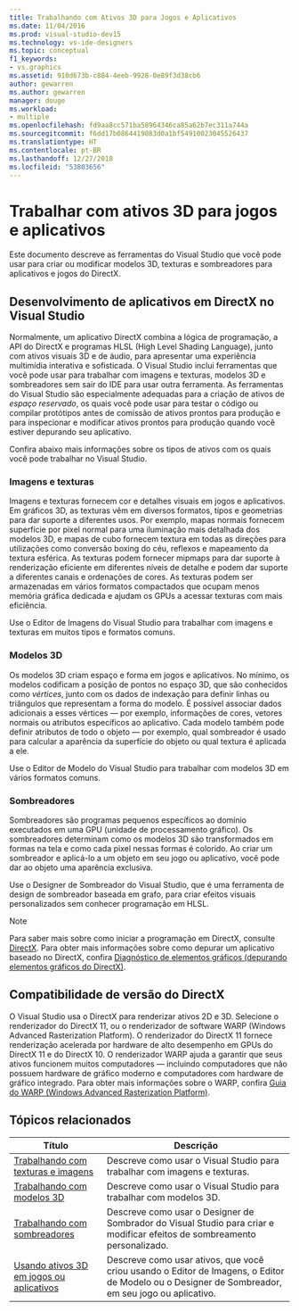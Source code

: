 ```yaml
---
title: Trabalhando com Ativos 3D para Jogos e Aplicativos
ms.date: 11/04/2016
ms.prod: visual-studio-dev15
ms.technology: vs-ide-designers
ms.topic: conceptual
f1_keywords:
- vs.graphics
ms.assetid: 910d673b-c884-4eeb-9928-0e89f3d38cb6
author: gewarren
ms.author: gewarren
manager: douge
ms.workload:
- multiple
ms.openlocfilehash: fd9aa8cc571ba58964346ca85a62b7ec311a744a
ms.sourcegitcommit: f6dd17b0864419083d0a1bf54910023045526437
ms.translationtype: HT
ms.contentlocale: pt-BR
ms.lasthandoff: 12/27/2018
ms.locfileid: "53803656"
---
```

# <a name="work-with-3d-assets-for-games-and-apps"></a>Trabalhar com ativos 3D para jogos e aplicativos

Este documento descreve as ferramentas do Visual Studio que você pode usar para criar ou modificar modelos 3D, texturas e sombreadores para aplicativos e jogos do DirectX.

## <a name="directx-app-development-in-visual-studio"></a>Desenvolvimento de aplicativos em DirectX no Visual Studio
 Normalmente, um aplicativo DirectX combina a lógica de programação, a API do DirectX e programas HLSL (High Level Shading Language), junto com ativos visuais 3D e de áudio, para apresentar uma experiência multimídia interativa e sofisticada. O Visual Studio inclui ferramentas que você pode usar para trabalhar com imagens e texturas, modelos 3D e sombreadores sem sair do IDE para usar outra ferramenta. As ferramentas do Visual Studio são especialmente adequadas para a criação de ativos de *espaço reservado*, os quais você pode usar para testar o código ou compilar protótipos antes de comissão de ativos prontos para produção e para inspecionar e modificar ativos prontos para produção quando você estiver depurando seu aplicativo.

 Confira abaixo mais informações sobre os tipos de ativos com os quais você pode trabalhar no Visual Studio.

### <a name="images-and-textures"></a>Imagens e texturas
 Imagens e texturas fornecem cor e detalhes visuais em jogos e aplicativos. Em gráficos 3D, as texturas vêm em diversos formatos, tipos e geometrias para dar suporte a diferentes usos. Por exemplo, mapas normais fornecem superfície por pixel normal para uma iluminação mais detalhada dos modelos 3D, e mapas de cubo fornecem textura em todas as direções para utilizações como conversão boxing do céu, reflexos e mapeamento da textura esférica. As texturas podem fornecer mipmaps para dar suporte à renderização eficiente em diferentes níveis de detalhe e podem dar suporte a diferentes canais e ordenações de cores. As texturas podem ser armazenadas em vários formatos compactados que ocupam menos memória gráfica dedicada e ajudam os GPUs a acessar texturas com mais eficiência.

 Use o Editor de Imagens do Visual Studio para trabalhar com imagens e texturas em muitos tipos e formatos comuns.

### <a name="3d-models"></a>Modelos 3D
 Os modelos 3D criam espaço e forma em jogos e aplicativos. No mínimo, os modelos codificam a posição de pontos no espaço 3D, que são conhecidos como *vértices*, junto com os dados de indexação para definir linhas ou triângulos que representam a forma do modelo. É possível associar dados adicionais a esses vértices — por exemplo, informações de cores, vetores normais ou atributos específicos ao aplicativo. Cada modelo também pode definir atributos de todo o objeto — por exemplo, qual sombreador é usado para calcular a aparência da superfície do objeto ou qual textura é aplicada a ele.

 Use o Editor de Modelo do Visual Studio para trabalhar com modelos 3D em vários formatos comuns.

### <a name="shaders"></a>Sombreadores
 Sombreadores são programas pequenos específicos ao domínio executados em uma GPU (unidade de processamento gráfico). Os sombreadores determinam como os modelos 3D são transformados em formas na tela e como cada pixel nessas formas é colorido. Ao criar um sombreador e aplicá-lo a um objeto em seu jogo ou aplicativo, você pode dar ao objeto uma aparência exclusiva.

 Use o Designer de Sombreador do Visual Studio, que é uma ferramenta de design de sombreador baseada em grafo, para criar efeitos visuais personalizados sem conhecer programação em HLSL.

> [!NOTE]
> Para saber mais sobre como iniciar a programação em DirectX, consulte [DirectX](http://go.microsoft.com/fwlink/p/?LinkId=224633). Para obter mais informações sobre como depurar um aplicativo baseado no DirectX, confira [Diagnóstico de elementos gráficos (depurando elementos gráficos do DirectX)](../debugger/graphics/visual-studio-graphics-diagnostics.md).

## <a name="directx-version-compatibility"></a>Compatibilidade de versão do DirectX
 O Visual Studio usa o DirectX para renderizar ativos 2D e 3D. Selecione o renderizador do DirectX 11, ou o renderizador de software WARP (Windows Advanced Rasterization Platform). O renderizador do DirectX 11 fornece renderização acelerada por hardware de alto desempenho em GPUs do DirectX 11 e do DirectX 10. O renderizador WARP ajuda a garantir que seus ativos funcionem muitos computadores — incluindo computadores que não possuem hardware de gráfico moderno e computadores com hardware de gráfico integrado. Para obter mais informações sobre o WARP, confira [Guia do WARP (Windows Advanced Rasterization Platform)](http://go.microsoft.com/fwlink/p/?LinkId=224634).

## <a name="related-topics"></a>Tópicos relacionados

|Título|Descrição|
|-----------|-----------------|
|[Trabalhando com texturas e imagens](../designers/working-with-textures-and-images.md)|Descreve como usar o Visual Studio para trabalhar com imagens e texturas.|
|[Trabalhando com modelos 3D](../designers/working-with-3-d-models.md)|Descreve como usar o Visual Studio para trabalhar com modelos 3D.|
|[Trabalhando com sombreadores](../designers/working-with-shaders.md)|Descreve como usar o Designer de Sombrador do Visual Studio para criar e modificar efeitos de sombreamento personalizado.|
|[Usando ativos 3D em jogos ou aplicativos](../designers/using-3-d-assets-in-your-game-or-app.md)|Descreve como usar ativos, que você criou usando o Editor de Imagens, o Editor de Modelo ou o Designer de Sombreador, em seu jogo ou aplicativo.|